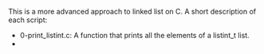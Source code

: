 This is a more advanced approach to linked list on C. A short description of each script:
+ 0-print_listint.c: A function that prints all the elements of a listint_t list.
+
